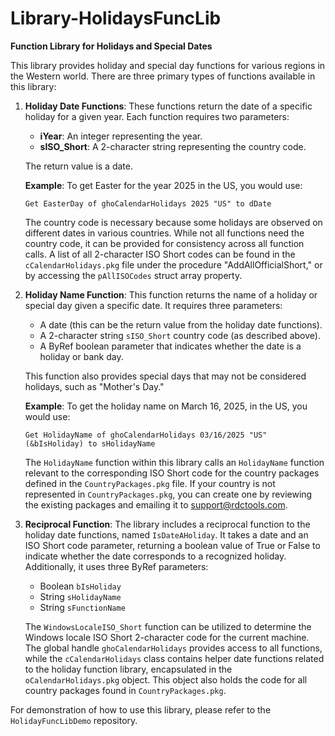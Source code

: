 # Library-HolidaysFuncLib

**Function Library for Holidays and Special Dates**

This library provides holiday and special day functions for various regions in the Western world. There are three primary types of functions available in this library:

1. **Holiday Date Functions**: These functions return the date of a specific holiday for a given year. Each function requires two parameters:
   - **iYear**: An integer representing the year.
   - **sISO_Short**: A 2-character string representing the country code.

   The return value is a date. 

   **Example**: To get Easter for the year 2025 in the US, you would use:
   ```
   Get EasterDay of ghoCalendarHolidays 2025 "US" to dDate
   ```

   The country code is necessary because some holidays are observed on different dates in various countries. While not all functions need the country code, it can be provided for consistency across all function calls. A list of all 2-character ISO Short codes can be found in the `cCalendarHolidays.pkg` file under the procedure "AddAllOfficialShort," or by accessing the `pAllISOCodes` struct array property.

2. **Holiday Name Function**: This function returns the name of a holiday or special day given a specific date. It requires three parameters:
   - A date (this can be the return value from the holiday date functions).
   - A 2-character string `sISO_Short` country code (as described above).
   - A ByRef boolean parameter that indicates whether the date is a holiday or bank day.

   This function also provides special days that may not be considered holidays, such as "Mother's Day." 

   **Example**: To get the holiday name on March 16, 2025, in the US, you would use:
   ```
   Get HolidayName of ghoCalendarHolidays 03/16/2025 "US" (&bIsHoliday) to sHolidayName
   ```

   The `HolidayName` function within this library calls an `HolidayName` function relevant to the corresponding ISO Short code for the country packages defined in the `CountryPackages.pkg` file. If your country is not represented in `CountryPackages.pkg`, you can create one by reviewing the existing packages and emailing it to support@rdctools.com.

3. **Reciprocal Function**: The library includes a reciprocal function to the holiday date functions, named `IsDateAHoliday`. It takes a date and an ISO Short code parameter, returning a boolean value of True or False to indicate whether the date corresponds to a recognized holiday. Additionally, it uses three ByRef parameters: 
   - Boolean `bIsHoliday`
   - String `sHolidayName`
   - String `sFunctionName`

   The `WindowsLocaleISO_Short` function can be utilized to determine the Windows locale ISO Short 2-character code for the current machine. The global handle `ghoCalendarHolidays` provides access to all functions, while the `cCalendarHolidays` class contains helper date functions related to the holiday function library, encapsulated in the `oCalendarHolidays.pkg` object. This object also holds the code for all country packages found in `CountryPackages.pkg`.

For demonstration of how to use this library, please refer to the `HolidayFuncLibDemo` repository.


